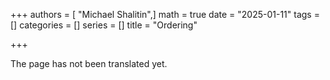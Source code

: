 +++
authors = [ "Michael Shalitin",]
math = true
date = "2025-01-11"
tags = []
categories = []
series = []
title = "Ordering"

+++

The page has not been translated yet.
